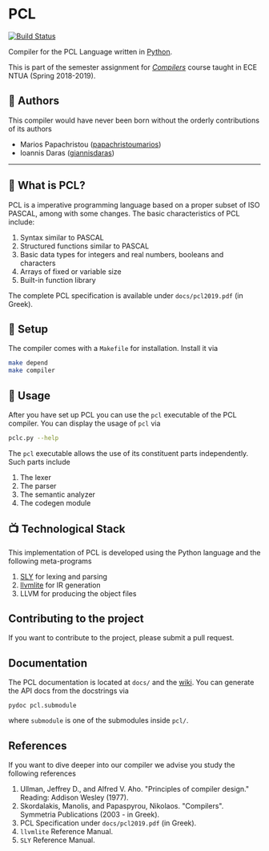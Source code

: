 # PCL

[![Build Status](https://travis-ci.com/papachristoumarios/pcl.svg?token=DxqFuX4UzFjiGRipqjph&branch=master)](https://travis-ci.com/papachristoumarios/pcl)

Compiler for the PCL Language written in [Python](http://www.python.org/).

This is part of the semester assignment for [_Compilers_](https://courses.softlab.ntua.gr/compilers/2019a/) course taught in ECE NTUA (Spring 2018-2019).

## :busts_in_silhouette: Authors

This compiler would have never been born without the orderly contributions of its authors
  * Marios Papachristou ([papachristoumarios](https://github.com/papachristoumarios))
  * Ioannis Daras ([giannisdaras](https://github.com/giannisdaras))

---

## :tomato: What is PCL?

PCL is a imperative programming language based on a proper subset of ISO PASCAL, among with some changes. The basic characteristics of PCL include:

1. Syntax similar to PASCAL
2. Structured functions similar to PASCAL
3. Basic data types for integers and real numbers, booleans and characters
4. Arrays of fixed or variable size
5. Built-in function library

The complete PCL specification is available under `docs/pcl2019.pdf` (in Greek).

## :nut_and_bolt: Setup

The compiler comes with a `Makefile` for installation. Install it via

```bash
make depend
make compiler
```

## :hammer: Usage

After you have set up PCL you can use the `pcl` executable of the PCL compiler.
You can display the usage of `pcl` via
```bash
pclc.py --help
```

The `pcl` executable allows the use of its constituent parts independently. Such parts include

1. The lexer
2. The parser
3. The semantic analyzer
4. The codegen module

## :tv: Technological Stack

This implementation of PCL is developed using the Python language and the following meta-programs

1. [SLY](https://github.com/dabeaz/sly) for lexing and parsing
2. [llvmlite](https://llvmlite.readthedocs.io/en/latest/) for IR generation
3. LLVM for producing the object files

## Contributing to the project 

If you want to contribute to the project, please submit a pull request. 

## Documentation

The PCL documentation is located at `docs/` and the [wiki](https://github.com/papachristoumarios/pcl/wiki).
You can generate the API docs from the docstrings via 
```
pydoc pcl.submodule
```

where `submodule` is one of the submodules inside `pcl/`.

## References 

If you want to dive deeper into our compiler we advise you study the following references

1. Ullman, Jeffrey D., and Alfred V. Aho. "Principles of compiler design." Reading: Addison Wesley (1977).
2. Skordalakis, Manolis, and Papaspyrou,  Nikolaos. "Compilers". Symmetria Publications (2003 - in Greek). 
3. PCL Specification under `docs/pcl2019.pdf` (in Greek). 
4. `llvmlite` Reference Manual.
5. `SLY` Reference Manual.
